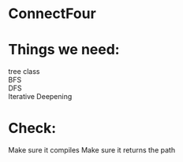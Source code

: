 # ConnectFour
# Things we need:
   tree class <br/>
   BFS <br/>
   DFS <br/>
   Iterative Deepening <br/>
   
# Check:
   Make sure it compiles
   Make sure it returns the path
